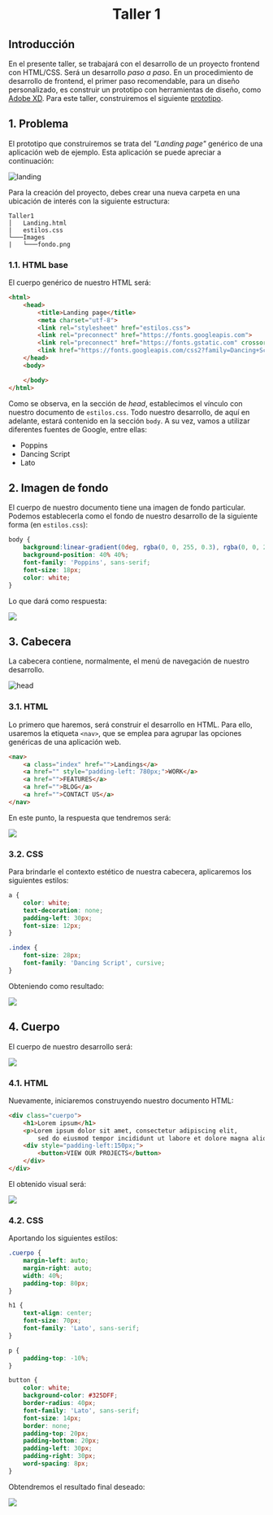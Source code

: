 <div align="center">
    <h1>Taller 1</h1>
</div>

## Introducción

En el presente taller, se trabajará con el desarrollo de un proyecto frontend con HTML/CSS. Será un desarrollo _paso a paso_. En un procedimiento de desarrollo de frontend, el primer paso recomendable, para un diseño personalizado, es construir un prototipo con herramientas de diseño, como [Adobe XD](https://helpx.adobe.com/es/xd/get-started.html). Para este taller, construiremos el siguiente [prototipo](https://www.dropbox.com/sh/0eaur6vuiak0tft/AACqNo9STml6pMLs1ga-hBXHa?dl=0).

## 1. Problema

El prototipo que construiremos se trata del _"Landing page"_ genérico de una aplicación web de ejemplo. Esta aplicación se puede apreciar a continuación:

![landing](./Images/landing.PNG)

Para la creación del proyecto, debes crear una nueva carpeta en una ubicación de interés con la siguiente estructura:

```
Taller1   
│   Landing.html
|   estilos.css
└───Images
|   └───fondo.png
```

### 1.1. HTML base

El cuerpo genérico de nuestro HTML será:

```HTML
<html>
    <head>
        <title>Landing page</title>
        <meta charset="utf-8">
        <link rel="stylesheet" href="estilos.css">
        <link rel="preconnect" href="https://fonts.googleapis.com">
        <link rel="preconnect" href="https://fonts.gstatic.com" crossorigin>
        <link href="https://fonts.googleapis.com/css2?family=Dancing+Script:wght@500&family=Lato:wght@700&family=Poppins:wght@300;900&display=swap" rel="stylesheet"> 
    </head>
    <body>

    </body>
</html>
```
Como se observa, en la sección de _head_, establecimos el vínculo con nuestro documento de `estilos.css`. Todo nuestro desarrollo, de aquí en adelante, estará contenido en la sección `body`. A su vez, vamos a utilizar diferentes fuentes de Google, entre ellas:

* Poppins
* Dancing Script
* Lato 

## 2. Imagen de fondo

El cuerpo de nuestro documento tiene una imagen de fondo particular. Podemos establecerla como el fondo de nuestro desarrollo de la siguiente forma (en `estilos.css`):

```CSS
body {
    background:linear-gradient(0deg, rgba(0, 0, 255, 0.3), rgba(0, 0, 255, 0.3)), url(./Images/fondo.png);
    background-position: 40% 40%;
    font-family: 'Poppins', sans-serif;
    font-size: 18px;
    color: white;
}
```

Lo que dará como respuesta:

![](./Images/bodyImage.PNG)

## 3. Cabecera

La cabecera contiene, normalmente, el menú de navegación de nuestro desarrollo. 

![head](./Images/header.PNG)

### 3.1. HTML

Lo primero que haremos, será construir el desarrollo en HTML. Para ello, usaremos la etiqueta `<nav>`, que se emplea para agrupar las opciones genéricas de una aplicación web.

```HTML
<nav>
    <a class="index" href="">Landings</a>
    <a href="" style="padding-left: 780px;">WORK</a>
    <a href="">FEATURES</a>
    <a href="">BLOG</a>
    <a href="">CONTACT US</a>
</nav>
```

En este punto, la respuesta que tendremos será:

![](./Images/head_fea.PNG)

### 3.2. CSS

Para brindarle el contexto estético de nuestra cabecera, aplicaremos los siguientes estilos:

```CSS
a {
    color: white;
    text-decoration: none;
    padding-left: 30px;
    font-size: 12px;
}

.index {
    font-size: 28px;
    font-family: 'Dancing Script', cursive;
}
```

Obteniendo como resultado:

![](./Images/headerReal.PNG)

## 4. Cuerpo

El cuerpo de nuestro desarrollo será:

![](./Images/body.PNG)

### 4.1. HTML

Nuevamente, iniciaremos construyendo nuestro documento HTML:

```HTML
<div class="cuerpo">
    <h1>Lorem ipsum</h1>
    <p>Lorem ipsum dolor sit amet, consectetur adipiscing elit, 
        sed do eiusmod tempor incididunt ut labore et dolore magna aliqua.</p>
    <div style="padding-left:150px;">
        <button>VIEW OUR PROJECTS</button>
    </div>
</div>
```

El obtenido visual será:

![](./Images/bodyFeo.PNG)

### 4.2. CSS

Aportando los siguientes estilos:

```CSS
.cuerpo {
    margin-left: auto;
    margin-right: auto;
    width: 40%;
    padding-top: 80px;
}

h1 {
    text-align: center;
    font-size: 70px;
    font-family: 'Lato', sans-serif;
}

p {
    padding-top: -10%;
}

button {
    color: white;
    background-color: #325DFF;
    border-radius: 40px;
    font-family: 'Lato', sans-serif;
    font-size: 14px;
    border: none;
    padding-top: 20px;
    padding-bottom: 20px;
    padding-left: 30px;
    padding-right: 30px;
    word-spacing: 8px;
}
```

Obtendremos el resultado final deseado:

![](./Images/res.PNG)